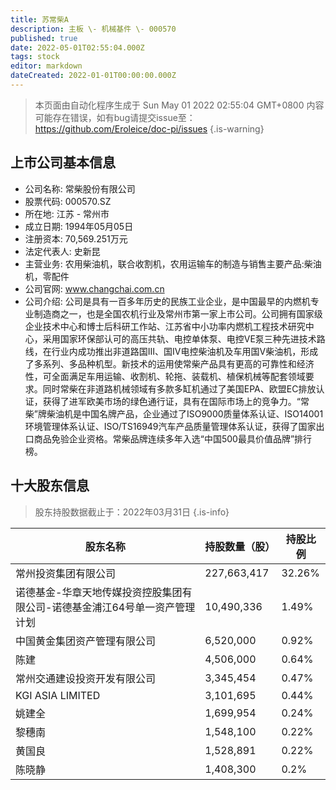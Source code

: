 ```yaml
---
title: 苏常柴A
description: 主板 \- 机械基件 \- 000570
published: true
date: 2022-05-01T02:55:04.000Z
tags: stock
editor: markdown
dateCreated: 2022-01-01T00:00:00.000Z
---
```


> 本页面由自动化程序生成于 Sun May 01 2022 02:55:04 GMT+0800
> 内容可能存在错误，如有bug请提交issue至：https://github.com/Eroleice/doc-pi/issues
{.is-warning}

## 上市公司基本信息
- 公司名称: 常柴股份有限公司
- 股票代码: 000570.SZ
- 所在地: 江苏 - 常州市
- 成立日期: 1994年05月05日
- 注册资本: 70,569.251万元
- 法定代表人: 史新昆
- 主营业务: 农用柴油机，联合收割机，农用运输车的制造与销售主要产品:柴油机，零配件
- 公司官网: www.changchai.com.cn
- 公司介绍: 公司是具有一百多年历史的民族工业企业，是中国最早的内燃机专业制造商之一，也是全国农机行业及常州市第一家上市公司。公司拥有国家级企业技术中心和博士后科研工作站、江苏省中小功率内燃机工程技术研究中心，采用国家环保部认可的高压共轨、电控单体泵、电控VE泵三种先进技术路线，在行业内成功推出非道路国Ⅲ、国IV电控柴油机及车用国V柴油机，形成了多系列、多品种机型。新技术的运用使常柴产品具有更高的可靠性和经济性，可全面满足车用运输、收割机、轮拖、装载机、植保机械等配套领域要求。同时常柴在非道路机械领域有多款多缸机通过了美国EPA、欧盟EC排放认证，获得了进军欧美市场的绿色通行证，具有在国际市场上的竞争力。“常柴”牌柴油机是中国名牌产品，企业通过了ISO9000质量体系认证、ISO14001环境管理体系认证、ISO/TS16949汽车产品质量管理体系认证，获得了国家出口商品免验企业资格。常柴品牌连续多年入选“中国500最具价值品牌”排行榜。


## 十大股东信息
> 股东持股数据截止于：2022年03月31日
{.is-info}

| 股东名称 | 持股数量（股） | 持股比例 |
| --- | --- | --- |
| 常州投资集团有限公司 | 227,663,417 | 32.26% |
| 诺德基金-华章天地传媒投资控股集团有限公司-诺德基金浦江64号单一资产管理计划 | 10,490,336 | 1.49% |
| 中国黄金集团资产管理有限公司 | 6,520,000 | 0.92% |
| 陈建 | 4,506,000 | 0.64% |
| 常州交通建设投资开发有限公司 | 3,345,454 | 0.47% |
| KGI ASIA LIMITED | 3,101,695 | 0.44% |
| 姚建全 | 1,699,954 | 0.24% |
| 黎穗南 | 1,548,100 | 0.22% |
| 黄国良 | 1,528,891 | 0.22% |
| 陈晓静 | 1,408,300 | 0.2% |




